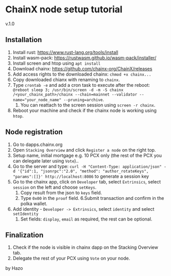 # ChainX node setup tutorial

v.1.0

## Installation

1. Install rust: https://www.rust-lang.org/tools/install
2. Install wasm-pack: https://rustwasm.github.io/wasm-pack/installer/
3. Install screen and htop using `apt install`
4. Download chainx: https://github.com/chainx-org/ChainX/releases
5. Add access rights to the downloaded chainx: `chmod +x chainx...`
6. Copy downloaded chianx with renaming to `chainx`.
7. Type `crontab -e` and add a cron task to execute after the reboot: `@reboot sleep 3; /usr/bin/screen -d -m -S chainx /<your_chainx_path>/chainx --chain=mainnet --validator --name="your_node_name" --pruning=archive`.
	1. You can reattach to the screen session using `screen -r chainx`.
8. Reboot your machine and check if the chainx node is working using `htop`.

## Node registration

1. Go to dapps.chainx.org
2. Open `Stacking Overview` and click `Register a node` on the right top.
3. Setup name, initial mortgage e.g. 10 PCX only (the rest of the PCX you can delegate later using `Vote`)..
4. Go to the server and type: `curl -H "Content-Type: application/json" -d '{"id":1, "jsonrpc":"2.0", "method": "author_rotateKeys", "params":[]}' http://localhost:8086` to generate a session key
5. Go to the chainx app, click on `Developer` tab, select `Extrinsics`, select `session` on the left and choose `setKeys`.
	1. Copy result from the json to `keys` field.
	2. Type `0x00` in the `proof` field.
6.Submit transaction and confirm in the polka wallet.
7. Add identity - `Developer -> Extrinsics`, select `identity` and select `setIdentity`
	1. Set fields: `display`, `email` as required, the rest can be optional.

## Finalization

1. Check if the node is visible in chainx dapp on the Stacking Overview tab.
2. Delegate the rest of your PCX using `Vote` on your node.

by Hazo
